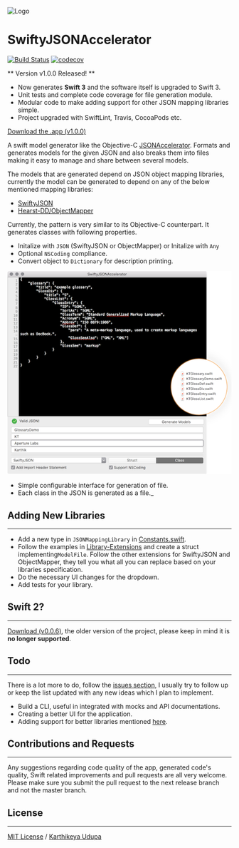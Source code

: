 ![Logo](https://raw.githubusercontent.com/insanoid/SwiftyJSONAccelerator/master/SwiftyJSONAccelerator/Assets.xcassets/AppIcon.appiconset/Icon_32x32%402x.png)

# SwiftyJSONAccelerator

[![Build
Status](https://travis-ci.org/insanoid/SwiftyJSONAccelerator.svg?branch=master)](https://travis-ci.org/insanoid/SwiftyJSONAccelerator) [![codecov](https://codecov.io/gh/insanoid/SwiftyJSONAccelerator/branch/master/graph/badge.svg)](https://codecov.io/gh/insanoid/SwiftyJSONAccelerator)

** Version v1.0.0 Released! **

- Now generates **Swift 3** and the software itself is upgraded to Swift 3.
- Unit tests and complete code coverage for file generation module.
- Modular code to make adding support for other JSON mapping libraries simple.
- Project upgraded with SwiftLint, Travis, CocoaPods etc.

[Download the .app (v1.0.0)](https://github.com/insanoid/SwiftyJSONAccelerator/releases/download/v1.0.0/SwiftyJSONAccelerator.zip)

A swift model generator like the Objective-C [JSONAccelerator](http://nerdery.com/json-accelerator). Formats and generates models for the given JSON and also breaks them into files making it easy to manage and share between several models.

The models that are generated depend on JSON object mapping libraries, currently the model can be generated to depend on any of the below mentioned mapping libraries:

- [SwiftyJSON](https://github.com/SwiftyJSON/SwiftyJSON)
- [Hearst-DD/ObjectMapper](https://github.com/Hearst-DD/ObjectMapper)

Currently, the pattern is very similar to its Objective-C counterpart. It generates classes with following properties.

- Initalize with `JSON` (SwiftyJSON or ObjectMapper) or Initalize with `Any`
- Optional `NSCoding` compliance.
- Convert object to `Dictionary` for description printing.

![Preview](preview.png)

- Simple configurable interface for generation of file.
- Each class in the JSON is generated as a file._

## Adding New Libraries

--------------------------------------------------------------------------------

- Add a new type in `JSONMappingLibrary` in [Constants.swift](SwiftyJSONAccelerator/Constants.swift).
- Follow the examples in [Library-Extensions](SwiftyJSONAccelerator/Library-Extensions) and create a struct implementing`ModelFile`. Follow the other extensions for SwiftyJSON and ObjectMapper, they tell you what all you can replace based on your libraries specification.
- Do the necessary UI changes for the dropdown.
- Add tests for your library.

## Swift 2?

--------------------------------------------------------------------------------

[Download (v0.0.6)](https://github.com/insanoid/SwiftyJSONAccelerator/releases/download/v0.0.6/SwiftyJSONAccelerator.zip), the older version of the project, please keep in mind it is **no longer supported**.

## Todo

--------------------------------------------------------------------------------

There is a lot more to do, follow the [issues section](https://github.com/insanoid/SwiftyJSONAccelerator/issues), I usually try to follow up or keep the list updated with any new ideas which I plan to implement.

- Build a CLI, useful in integrated with mocks and API documentations.
- Creating a better UI for the application.
- Adding support for better libraries mentioned [here](https://github.com/bwhiteley/JSONShootout).

## Contributions and Requests

--------------------------------------------------------------------------------

Any suggestions regarding code quality of the app, generated code's quality, Swift related improvements and pull requests are all very welcome. Please make sure you submit the pull request to the next release branch and not the master branch.

## License

--------------------------------------------------------------------------------

[MIT License](LICENSE) / [Karthikeya Udupa](https://karthikeya.co.uk)
